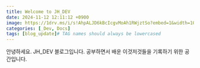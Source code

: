 ```yaml
---
title: Welcome to JH_DEV
date: 2024-11-12 12:11:12 +0900
image: https://1drv.ms/i/s!AhpALJD6kBcIcgvMoAh1RWjztSo?embed=1&width=1024&height=514
categories: [_Dev, Docs]
tags: [blog_update]# TAG names should always be lowercased
---
```






안녕하세요. JH_DEV 블로그입니다. 공부하면서 배운 이것저것들을 기록하기 위한 공간입니다.
